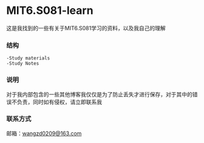 # MIT6.S081-learn
这是我找到的一些有关于MIT6.S081学习的资料，以及我自己的理解





### 结构

```
-Study materials
-Study Notes

```

### 说明

对于我内部包含的一些其他博客我仅仅是为了防止丢失才进行保存，对于其中的错误不负责，同时如有侵权，请立即联系我

### 联系方式

邮箱：wangzd0209@163.com
